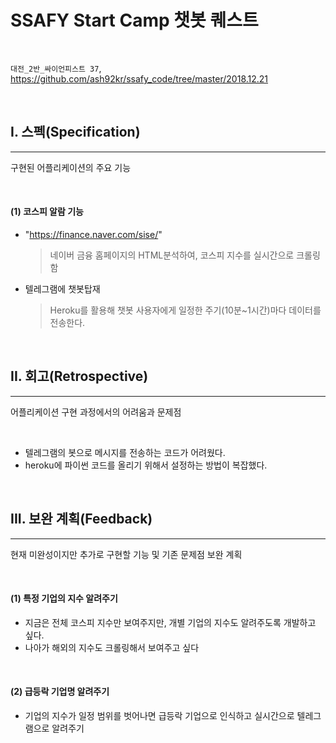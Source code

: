 # SSAFY Start Camp 챗봇 퀘스트

​

`대전_2반_싸이언피스트 37`, https://github.com/ash92kr/ssafy_code/tree/master/2018.12.21

​

## I. 스펙(Specification)

------

구현된 어플리케이션의 주요 기능

​

#### (1) 코스피 알람 기능

- "https://finance.naver.com/sise/"

  > 네이버 금융 홈페이지의 HTML분석하여, 코스피 지수를 실시간으로 크롤링함

- 텔레그램에 챗봇탑재

  >  Heroku를 활용해 챗봇 사용자에게 일정한 주기(10분~1시간)마다 데이터를 전송한다.

​

## II. 회고(Retrospective)

------

어플리케이션 구현 과정에서의 어려움과 문제점

​

- 텔레그램의 봇으로 메시지를 전송하는 코드가 어려웠다.
- heroku에 파이썬 코드를 올리기 위해서 설정하는 방법이 복잡했다.

​



## III. 보완 계획(Feedback)

------

현재 미완성이지만 추가로 구현할 기능 및 기존 문제점 보완 계획

​

#### (1) 특정 기업의 지수 알려주기

- 지금은 전체 코스피 지수만 보여주지만, 개별 기업의 지수도 알려주도록 개발하고 싶다.
- 나아가 해외의 지수도 크롤링해서 보여주고 싶다

​

#### (2) 급등락 기업명 알려주기

* 기업의 지수가 일정 범위를 벗어나면 급등락 기업으로 인식하고 실시간으로 텔레그램으로 알려주기